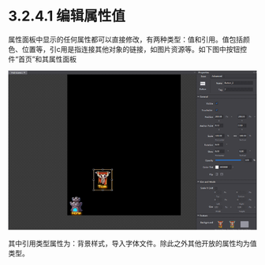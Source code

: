 # 3.2.4.1 编辑属性值

属性面板中显示的任何属性都可以直接修改，有两种类型：值和引用。值包括颜色、位置等，引c用是指连接其他对象的链接，如图片资源等。如下图中按钮控件“首页”和其属性面板

![Image](res/image051.png)

其中引用类型属性为：背景样式，导入字体文件。除此之外其他开放的属性均为值类型。
